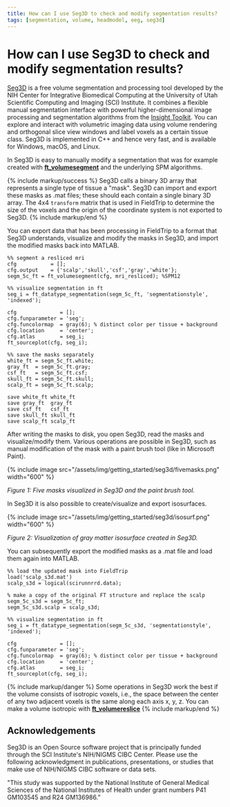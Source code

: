```yaml
---
title: How can I use Seg3D to check and modify segmentation results?
tags: [segmentation, volume, headmodel, eeg, seg3d]
---
```


# How can I use Seg3D to check and modify segmentation results?

[Seg3D](https://www.sci.utah.edu/cibc-software/seg3d.html) is a free volume segmentation and processing tool developed by the NIH Center for Integrative Biomedical Computing at the University of Utah Scientific Computing and Imaging (SCI) Institute. It combines a flexible manual segmentation interface with powerful higher-dimensional image processing and segmentation algorithms from the [Insight Toolkit](https://itk.org). You can explore and interact with volumetric imaging data using volume rendering and orthogonal slice view windows and label voxels as a certain tissue class. Seg3D is implemented in C++ and hence very fast, and is available for Windows, macOS, and Linux. 

In Seg3D is easy to manually modify a segmentation that was for example created with **[ft_volumesegment](/reference/ft_volumesegment)** and the underlying SPM algorithms. 

{% include markup/success %}
Seg3D calls a binary 3D array that represents a single type of tissue a "mask". Seg3D can import and export these masks as .mat files; these should each contain a single binary 3D array. The 4x4 `transform` matrix that is used in FieldTrip to determine the size of the voxels and the origin of the coordinate system is not exported to Seg3D.
{% include markup/end %}

You can export data that has been processing in FieldTrip to a format that Seg3D understands, visualize and modify the masks in Seg3D, and import the modified masks back into MATLAB.

    %% segment a resliced mri
    cfg           = [];
    cfg.output    = {'scalp','skull','csf','gray','white'};
    segm_5c_ft = ft_volumesegment(cfg, mri_resliced); %SPM12

    %% visualize segmentation in ft
    seg_i = ft_datatype_segmentation(segm_5c_ft, 'segmentationstyle', 'indexed');
 
    cfg              = [];
    cfg.funparameter = 'seg';
    cfg.funcolormap  = gray(6); % distinct color per tissue + background
    cfg.location     = 'center';
    cfg.atlas        = seg_i;
    ft_sourceplot(cfg, seg_i);

    %% save the masks separately 
    white_ft = segm_5c_ft.white;
    gray_ft  = segm_5c_ft.gray;
    csf_ft   = segm_5c_ft.csf;
    skull_ft = segm_5c_ft.skull;
    scalp_ft = segm_5c_ft.scalp;

    save white_ft white_ft
    save gray_ft  gray_ft
    save csf_ft   csf_ft
    save skull_ft skull_ft
    save scalp_ft scalp_ft

After writing the masks to disk, you open Seg3D, read the masks and visualize/modify them. Various operations are possible in Seg3D, such as manual modification of the mask with a paint brush tool (like in Microsoft Paint).

{% include image src="/assets/img/getting_started/seg3d/fivemasks.png" width="600" %}

_Figure 1: Five masks visualized in Seg3D and the paint brush tool._

In Seg3D it is also possible to create/visualize and export isosurfaces.

{% include image src="/assets/img/getting_started/seg3d/isosurf.png" width="600" %}

_Figure 2: Visualization of gray matter isosurface created in Seg3D._

You can subsequently export the modified masks as a .mat file and load them again into MATLAB.

    %% load the updated mask into FieldTrip
    load('scalp_s3d.mat')
    scalp_s3d = logical(scirunnrrd.data);

    % make a copy of the original FT structure and replace the scalp
    segm_5c_s3d = segm_5c_ft;
    segm_5c_s3d.scalp = scalp_s3d;

    %% visualize segmentation in ft
    seg_i = ft_datatype_segmentation(segm_5c_s3d, 'segmentationstyle', 'indexed');
 
    cfg              = [];
    cfg.funparameter = 'seg';
    cfg.funcolormap  = gray(6); % distinct color per tissue + background
    cfg.location     = 'center';
    cfg.atlas        = seg_i;
    ft_sourceplot(cfg, seg_i);
    
{% include markup/danger %}
Some operations in Seg3D work the best if the volume consists of isotropic voxels, i.e., the space between the center of any two adjacent voxels is the same along each axis x, y, z. You can make a volume isotropic with **[ft_volumereslice](/reference/ft_volumereslice)**
{% include markup/end %}

## Acknowledgements

Seg3D is an Open Source software project that is principally funded through the SCI Institute's NIH/NIGMS CIBC Center. Please use the following acknowledgment in publications, presentations, or studies that make use of NIH/NIGMS CIBC software or data sets.

"This study was supported by the National Institute of General Medical Sciences of the National Institutes of Health under grant numbers P41 GM103545 and R24 GM136986.”
